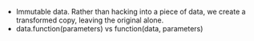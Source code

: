 - Immutable data. Rather than hacking into a piece of data, we create a transformed
copy, leaving the original alone.
- data.function(parameters) vs function(data, parameters)

